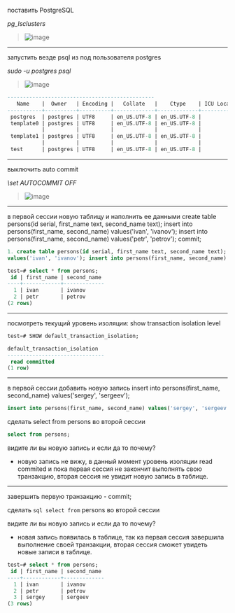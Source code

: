 поставить PostgreSQL

*pg_lsclusters*

> ![image](https://github.com/VyacheslavIT/postgre/assets/136000255/71aeacb2-7ab3-4566-8a69-0e5c1f337e80)

------------------------------------------------
запустить везде psql из под пользователя postgres

*sudo -u postgres psql*

> ![image](https://github.com/VyacheslavIT/postgre/assets/136000255/17159052-2a96-4659-a12e-12d32004cccc)
```sql
-----------------------------------------------
   Name    |  Owner   | Encoding |   Collate   |    Ctype    | ICU Locale | Locale Provider |   Access privileges   
-----------+----------+----------+-------------+-------------+------------+-----------------+-----------------------
 postgres  | postgres | UTF8     | en_US.UTF-8 | en_US.UTF-8 |            | libc            | 
 template0 | postgres | UTF8     | en_US.UTF-8 | en_US.UTF-8 |            | libc            | =c/postgres          +
           |          |          |             |             |            |                 | postgres=CTc/postgres
 template1 | postgres | UTF8     | en_US.UTF-8 | en_US.UTF-8 |            | libc            | =c/postgres          +
           |          |          |             |             |            |                 | postgres=CTc/postgres
 test      | postgres | UTF8     | en_US.UTF-8 | en_US.UTF-8 |            | libc            | 
```
-----------------------------------------------
выключить auto commit

*\set AUTOCOMMIT OFF*

> ![image](https://github.com/VyacheslavIT/postgre/assets/136000255/555de060-d867-465e-906b-5cf06c428f6c)

----------------------------------------------
в первой сессии новую таблицу и наполнить ее данными
create table persons(id serial, first_name text, second_name text);
insert into persons(first_name, second_name) values('ivan', 'ivanov');
insert into persons(first_name, second_name) values('petr', 'petrov'); commit;

```sql
1. create table persons(id serial, first_name text, second_name text); insert into persons(first_name, second_name)
values('ivan', 'ivanov'); insert into persons(first_name, second_name) values('petr', 'petrov');
```
```sql
test=# select * from persons;
 id | first_name | second_name 
----+------------+-------------
  1 | ivan       | ivanov
  2 | petr       | petrov
(2 rows)

```
-----------------------------------------------
посмотреть текущий уровень изоляции: show transaction isolation level

```sql
test=# SHOW default_transaction_isolation;

default_transaction_isolation 
-------------------------------
 read committed
(1 row)

```
------------------------------
в первой сессии добавить новую запись insert into persons(first_name, second_name) values('sergey', 'sergeev');
```sql
insert into persons(first_name, second_name) values('sergey', 'sergeev');
```
сделать select from persons во второй сессии

```sql
select from persons;
```
видите ли вы новую запись и если да то почему?

* новую запись не вижу, в данный момент уровень изоляции read commited и пока первая сессия  не закончит выполнять свою транзакцию, вторая сессия не увидит новую запись в таблице.
-------------------------------
завершить первую транзакцию - commit;

сделать ```sql select from``` persons во второй сессии

видите ли вы новую запись и если да то почему?
 * новая запись появилась в таблице, так ка первая сессия завершила выполнение своей транзакции, вторая сессия сможет увидеть новые записи в таблице.  
```sql
test=# select * from persons;
 id | first_name | second_name 
----+------------+-------------
  1 | ivan       | ivanov
  2 | petr       | petrov
  3 | sergey     | sergeev
(3 rows)
```

